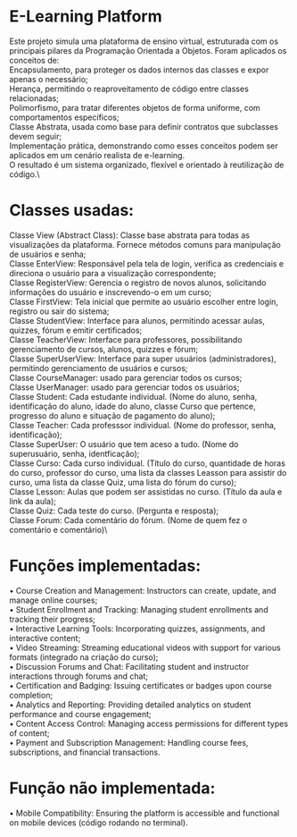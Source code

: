 # E-Learning Platform
Este projeto simula uma plataforma de ensino virtual, estruturada com os principais pilares da Programação Orientada a Objetos. Foram aplicados os conceitos de:\
Encapsulamento, para proteger os dados internos das classes e expor apenas o necessário;\
Herança, permitindo o reaproveitamento de código entre classes relacionadas;\
Polimorfismo, para tratar diferentes objetos de forma uniforme, com comportamentos específicos;\
Classe Abstrata, usada como base para definir contratos que subclasses devem seguir;\
Implementação prática, demonstrando como esses conceitos podem ser aplicados em um cenário realista de e-learning.\
O resultado é um sistema organizado, flexível e orientado à reutilização de código.\
# Classes usadas:
Classe View (Abstract Class): Classe base abstrata para todas as visualizações da plataforma. Fornece métodos comuns para manipulação de usuários e senha;\
Classe EnterView: Responsável pela tela de login, verifica as credenciais e direciona o usuário para a visualização correspondente;\
Classe RegisterView: Gerencia o registro de novos alunos, solicitando informações do usuário e inscrevendo-o em um curso;\
Classe FirstView: Tela inicial que permite ao usuário escolher entre login, registro ou sair do sistema;\
Classe StudentView: Interface para alunos, permitindo acessar aulas, quizzes, fórum e emitir certificados;\
Classe TeacherView: Interface para professores, possibilitando gerenciamento de cursos, alunos, quizzes e fórum;\
Classe SuperUserView: Interface para super usuários (administradores), permitindo gerenciamento de usuários e cursos;\
Classe CourseManager: usado para gerenciar todos os cursos;\
Classe UserManager: usado para gerenciar todos os usuários;\
Classe Student: Cada estudante individual. (Nome do aluno, senha, identificação do aluno, idade do aluno, classe Curso que pertence, progresso do aluno e situação de pagamento do aluno);\
Classe Teacher: Cada professsor individual. (Nome do professor, senha, identificação);\
Classe SuperUser: O usuário que tem aceso a tudo. (Nome do superusuário, senha, identficação);\
Classe Curso: Cada curso individual. (Título do curso, quantidade de horas do curso, professor do curso, uma lista da classes Leasson para assistir do curso, uma lista da classe Quiz, uma lista do fórum do curso);\
Classe Lesson: Aulas que podem ser assistidas no curso. (Título da aula e link da aula);\
Classe Quiz: Cada teste do curso. (Pergunta e resposta);\
Classe Forum: Cada comentário do fórum. (Nome de quem fez o comentário e comentário)\\
# Funções implementadas:
• Course Creation and Management: Instructors can create, update, and manage online courses;\
• Student Enrollment and Tracking: Managing student enrollments and tracking their progress;\
• Interactive Learning Tools: Incorporating quizzes, assignments, and interactive content;\
• Video Streaming: Streaming educational videos with support for various formats (integrado na criação do curso);\
• Discussion Forums and Chat: Facilitating student and instructor interactions through forums and
chat;\
• Certification and Badging: Issuing certificates or badges upon course completion;\
• Analytics and Reporting: Providing detailed analytics on student performance and course
engagement;\
• Content Access Control: Managing access permissions for different types of content;\
• Payment and Subscription Management: Handling course fees, subscriptions, and financial
transactions.
# Função não implementada:
• Mobile Compatibility: Ensuring the platform is accessible and functional on mobile devices (código rodando no terminal).
